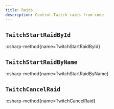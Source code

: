 ```yaml
---
title: Raids
description: Control Twitch raids from code
---
```


## `TwitchStartRaidById`
:csharp-method{name=TwitchStartRaidById}

## `TwitchStartRaidByName`
:csharp-method{name=TwitchStartRaidByName}

## `TwitchCancelRaid`
:csharp-method{name=TwitchCancelRaid}